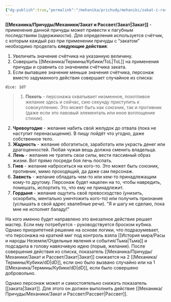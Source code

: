 ```yaml
---
{"dg-publish":true,"permalink":"/mehanika/prichudy/mehaniki/zakat-i-rassvet/zakat/"}
---
```


**[[Механика/Причуды/Механики/Закат и Рассвет/Закат\|Закат]]** - применение данной причуды может привести к пагубным последствиям (одержимости). Для определения используется счётчик, с которым каждый раз при применении причуды с “закатом” необходимо проделать **следующие действия**:
1. Увеличить значение счётчика на указанную величину.
2. Совершить [[Механика/Термины/Кубики/ToL\|ToL]] на применения причуды и сравнить со значением счётчика заката.
3. Если выпавшее значение меньше значения счётчика, персонаж вместо задуманного действия совершает случайное из списка:

`dice: 1d7`
>1. **Похоть** - персонажа охватывает низменное, похотливое желание здесь и сейчас, сию секунду приступить к совокуплению. Это может быть как союзник, так и противник (даже если это лавовый элементаль или иное воплощение стихии). 
2. **Чревоугодие** - желание набить свой желудок до отвала (пока не наступит перенасыщение). В пищу пойдёт что угодно, даже собственное тело. 
3. **Жадность** - желание обогатиться, заработать или украсть денег или драгоценностей. Любая чужая вещь должна сменить владельца. 
4. **Лень** - желание не тратить свои силы, вести пассивный образ жизни. Вот прямо посреди боя лечь поспать.
5. **Гнев** - желание наброситься на кого-то. Это может быть союзник, противник, мимо проходящий, да даже сам персонаж. 
6. **Зависть** - желание обладать чем-то или кем-то принадлежащим кому-то другому. Персонаж будет нацелен на то, чтобы навредить, помешать, испортить то, что ему не принадлежит. 
7. **Гордыня** - желание ощутить своё превосходство (унизить, оскорбить, ментально уничтожить кого-то) или получить признание (услышать в свой адрес хвалебные речи). "Я и шагу не сделаю, пока мне не исполнят баладу!"

На кого именно будет направлено это внезапное действие решает мастер. Если ему потребуется - руководствуется броском кубика. Однако приоритетней решение на основе логики, что подразумевает, что персонажа на краткий миг под контроль взяла [[История мира/Расы и народы Неземли/Отдельные явления и события/Тьма\|Тьма]] и подсадила в голову навязчивую идею (порыв, желание). 
После совершения действия из списка, показатель [[Механика/Причуды/Механики/Закат и Рассвет/Закат\|Закат]] снижается на 2 [[Механика/Термины/Кубики/dD\|dD]], если оно было вызвано случайно или на 1 [[Механика/Термины/Кубики/dD\|dD]], если было совершено добровольно. 

Однако персонаж может и самостоятельно снижать показатель [[заката\|Закат]]. Для этого он должен выполнить действие [[Механика/Причуды/Механики/Закат и Рассвет/Рассвет\|Рассвет]].